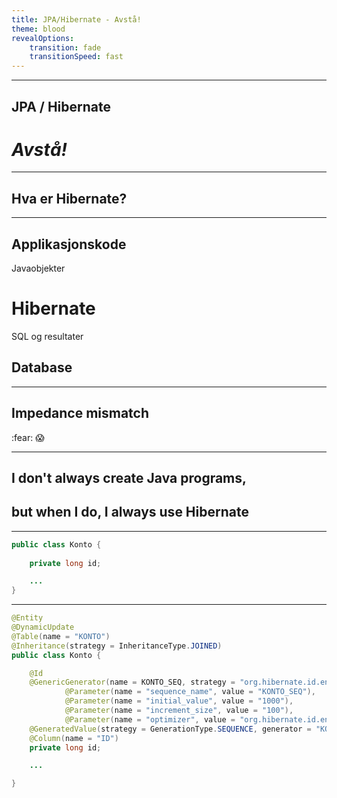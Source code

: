 ```yaml
---
title: JPA/Hibernate - Avstå!
theme: blood
revealOptions:
    transition: fade
    transitionSpeed: fast    
---
```



---

## JPA / Hibernate

# _Avstå!_ <!-- .element: class="fragment" --> 



---

## Hva er Hibernate?

---

## Applikasjonskode

Javaobjekter <!-- .element: class="fragment" data-fragment-index="2"--> 

# Hibernate <!-- .element: class="fragment" data-fragment-index="1"--> 

SQL og resultater <!-- .element: class="fragment" data-fragment-index="3"--> 

## Database


---

## Impedance mismatch

:fear: :scream:





---

<!-- .slide: data-background="./img/most-interesting-man.jpg" -->

## I don't always create Java programs,

## but when I do, I always use Hibernate


---

```java
public class Konto {
    
    private long id;

    ...
}
```

---

```java
@Entity
@DynamicUpdate
@Table(name = "KONTO")
@Inheritance(strategy = InheritanceType.JOINED)
public class Konto {

    @Id
    @GenericGenerator(name = KONTO_SEQ, strategy = "org.hibernate.id.enhanced.SequenceStyleGenerator", parameters = {
            @Parameter(name = "sequence_name", value = "KONTO_SEQ"),
            @Parameter(name = "initial_value", value = "1000"),
            @Parameter(name = "increment_size", value = "100"),
            @Parameter(name = "optimizer", value = "org.hibernate.id.enhanced.PooledOptimizer") })
    @GeneratedValue(strategy = GenerationType.SEQUENCE, generator = "KONTO_SEQ")
    @Column(name = "ID")
    private long id;

    ...

}
```
